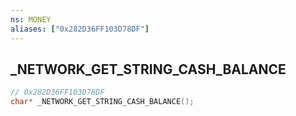 ```yaml
---
ns: MONEY
aliases: ["0x282D36FF103D78DF"]
---
```

## _NETWORK_GET_STRING_CASH_BALANCE

```c
// 0x282D36FF103D78DF
char* _NETWORK_GET_STRING_CASH_BALANCE();
```

